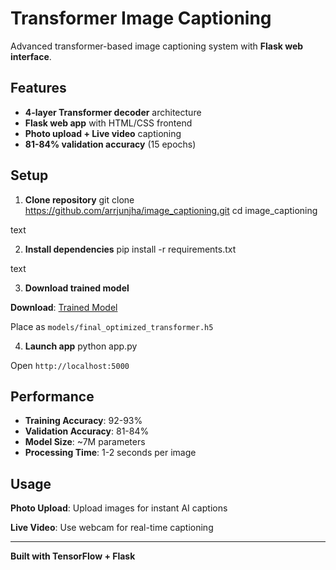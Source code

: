 # Transformer Image Captioning

Advanced transformer-based image captioning system with **Flask web interface**.

##  Features

-  **4-layer Transformer decoder** architecture
-  **Flask web app** with HTML/CSS frontend  
-  **Photo upload + Live video** captioning
-  **81-84% validation accuracy** (15 epochs)

##  Setup

1. **Clone repository**
git clone https://github.com/arrjunjha/image_captioning.git
cd image_captioning

text

2. **Install dependencies**
pip install -r requirements.txt

text

3. **Download trained model**

 **Download**: [Trained Model](https://drive.google.com/file/d/11RdYQTKgJ7ALcq6eD0BfjSPj9TUY1vUC/view?usp=sharing)

Place as `models/final_optimized_transformer.h5`

4. **Launch app**
python app.py

Open `http://localhost:5000`


##  Performance

- **Training Accuracy**: 92-93%
- **Validation Accuracy**: 81-84%  
- **Model Size**: ~7M parameters
- **Processing Time**: 1-2 seconds per image

##  Usage

**Photo Upload**: Upload images for instant AI captions

**Live Video**: Use webcam for real-time captioning

---

**Built with TensorFlow + Flask**

